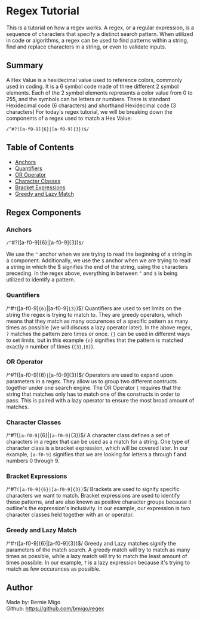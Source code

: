 # Regex Tutorial
This is a tutorial on how a regex works. A regex, or a regular expression, is a sequence of characters that specify a distinct search pattern. When utilized in code or algorithms, a regex can be used to find patterns within a string, find and replace characters in a string, or even to validate inputs.

## Summary
A Hex Value is a hexidecimal value used to reference colors, commonly used in coding. It is a 6 symbol code made of three different 2 symbol elements. Each of the 2 symbol elements represents a color value from 0 to 255, and the symbols can be letters or numbers. There is standard Hexidecimal code (6 characters) and shorthand Hexidecimal code (3 characters) For today's regex tutorial, we will be breaking down the components of a regex used to match a Hex Value:

`/^#?([a-f0-9]{6}|[a-f0-9]{3})$/`


## Table of Contents

- [Anchors](#anchors)
- [Quantifiers](#quantifiers)
- [OR Operator](#or-operator)
- [Character Classes](#character-classes)
- [Bracket Expressions](#bracket-expressions)
- [Greedy and Lazy Match](#greedy-and-lazy-match)

## Regex Components

### Anchors
`/^`#?([a-f0-9]{6}|[a-f0-9]{3})`$/`

We use the `^` anchor when we are trying to read the beginning of a string in a component. 
Additionally, we use the `$` anchor when we are trying to read a string in which the $ signifies the end of the string, using the characters preceding. In the regex above, everything in between `^` and `$` is being utilized to identify a pattern.

### Quantifiers
/^#`?`([a-f0-9]`{6}`|[a-f0-9]`{3}`)$/
Quantifiers are used to set limits on the string the regex is trying to match to. They are greedy operators, which means that they match as many occurences of a specific pattern as many times as possible (we will discuss a lazy operator later). In the above regex, `?` matches the pattern zero times or once. `{}` can be used in different ways to set limits, but in this example `{n}` signifies that the pattern is matched exactly n number of times (`{3}`,`{6}`).

### OR Operator
/^#?([a-f0-9]{6}`|`[a-f0-9]{3})$/
Operators are used to expand upon parameters in a regex. They allow us to group two different contructs together under one search engine. The OR Operator `|` requires that the string that matches only has to match one of the constructs in order to pass. This is paired with a lazy operator to ensure the most broad amount of matches.

### Character Classes
/^#?(`[a-f0-9]`{6}|`[a-f0-9]`{3})$/
A character class defines a set of characters in a regex that can be used as a match for a string. One type of character class is a bracket expression, which will be covered later. In our example, `[a-f0-9]` signifies that we are looking for letters a through f and numbers 0 through 9.

### Bracket Expressions
/^#?`([a-f0-9]{6}|[a-f0-9]{3})`$/
Brackets are used to signify specific characters we want to match. Bracket expressions are used to identify these patterns, and are also known as positive character groups because it outline's the expression's inclusivity. In our example, our expression is two character classes held together with an or operator.

### Greedy and Lazy Match
/^#`?`([a-f0-9]{6}|[a-f0-9]{3})$/
Greedy and Lazy matches signify the parameters of the match search. A greedy match will try to match as many times as possible, while a lazy match will try to match the least amount of times possible. In our example, `?` is a lazy expression because it's trying to match as few occurances as possible.

## Author

Made by: Bernie Migo\
Github: https://github.com/bmigo/regex